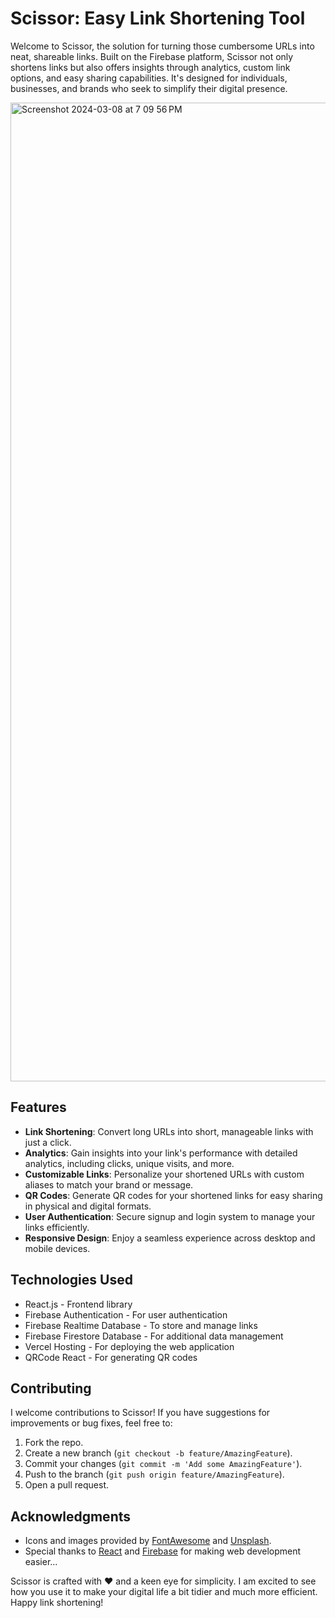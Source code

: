 # Scissor: Easy Link Shortening Tool

Welcome to Scissor, the solution for turning those cumbersome URLs into neat, shareable links. Built on the Firebase platform, Scissor not only shortens links but also offers insights through analytics, custom link options, and easy sharing capabilities. It's designed for individuals, businesses, and brands who seek to simplify their digital presence.



<img width="1566" alt="Screenshot 2024-03-08 at 7 09 56 PM" src="https://github.com/ChinonyeOnuoha/Scissor/assets/57465097/c8811a64-b4bf-46e6-ba98-7cac1a4f89df">


## Features

- **Link Shortening**: Convert long URLs into short, manageable links with just a click.
- **Analytics**: Gain insights into your link's performance with detailed analytics, including clicks, unique visits, and more.
- **Customizable Links**: Personalize your shortened URLs with custom aliases to match your brand or message.
- **QR Codes**: Generate QR codes for your shortened links for easy sharing in physical and digital formats.
- **User Authentication**: Secure signup and login system to manage your links efficiently.
- **Responsive Design**: Enjoy a seamless experience across desktop and mobile devices.

## Technologies Used

- React.js - Frontend library
- Firebase Authentication - For user authentication
- Firebase Realtime Database - To store and manage links
- Firebase Firestore Database - For additional data management
- Vercel Hosting - For deploying the web application
- QRCode React - For generating QR codes

## Contributing

I welcome contributions to Scissor! If you have suggestions for improvements or bug fixes, feel free to:

1. Fork the repo.
2. Create a new branch (`git checkout -b feature/AmazingFeature`).
3. Commit your changes (`git commit -m 'Add some AmazingFeature'`).
4. Push to the branch (`git push origin feature/AmazingFeature`).
5. Open a pull request.

## Acknowledgments

- Icons and images provided by [FontAwesome](https://fontawesome.com/) and [Unsplash](https://unsplash.com/).
- Special thanks to [React](https://reactjs.org/) and [Firebase](https://firebase.google.com/) for making web development easier...

Scissor is crafted with ❤️ and a keen eye for simplicity. I am excited to see how you use it to make your digital life a bit tidier and much more efficient. Happy link shortening!
